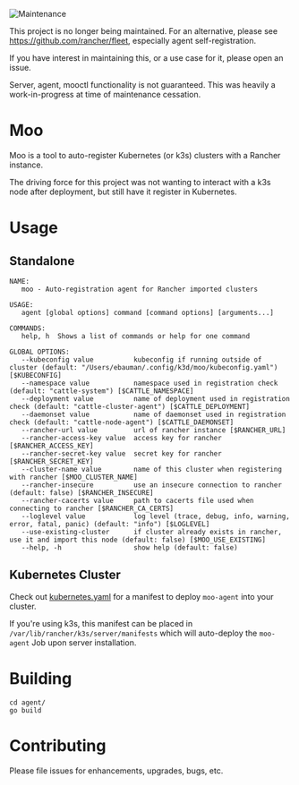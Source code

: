 ![Maintenance](https://img.shields.io/badge/maintained-no-red.svg)

This project is no longer being maintained. For an alternative, please see https://github.com/rancher/fleet, 
especially agent self-registration. 

If you have interest in maintaining this, or a use case for it, please open an issue. 

Server, agent, mooctl functionality is not guaranteed. This was heavily a work-in-progress at time of maintenance cessation. 

# Moo

Moo is a tool to auto-register Kubernetes (or k3s) clusters with a Rancher instance.

The driving force for this project was not wanting to interact with a k3s node after deployment,
but still have it register in Kubernetes.

# Usage

## Standalone

```text
NAME:
   moo - Auto-registration agent for Rancher imported clusters

USAGE:
   agent [global options] command [command options] [arguments...]

COMMANDS:
   help, h  Shows a list of commands or help for one command

GLOBAL OPTIONS:
   --kubeconfig value          kubeconfig if running outside of cluster (default: "/Users/ebauman/.config/k3d/moo/kubeconfig.yaml") [$KUBECONFIG]
   --namespace value           namespace used in registration check (default: "cattle-system") [$CATTLE_NAMESPACE]
   --deployment value          name of deployment used in registration check (default: "cattle-cluster-agent") [$CATTLE_DEPLOYMENT]
   --daemonset value           name of daemonset used in registration check (default: "cattle-node-agent") [$CATTLE_DAEMONSET]
   --rancher-url value         url of rancher instance [$RANCHER_URL]
   --rancher-access-key value  access key for rancher [$RANCHER_ACCESS_KEY]
   --rancher-secret-key value  secret key for rancher [$RANCHER_SECRET_KEY]
   --cluster-name value        name of this cluster when registering with rancher [$MOO_CLUSTER_NAME]
   --rancher-insecure          use an insecure connection to rancher (default: false) [$RANCHER_INSECURE]
   --rancher-cacerts value     path to cacerts file used when connecting to rancher [$RANCHER_CA_CERTS]
   --loglevel value            log level (trace, debug, info, warning, error, fatal, panic) (default: "info") [$LOGLEVEL]
   --use-existing-cluster      if cluster already exists in rancher, use it and import this node (default: false) [$MOO_USE_EXISTING]
   --help, -h                  show help (default: false)

```

## Kubernetes Cluster

Check out [kubernetes.yaml](package/kubernetes.yaml) for a manifest to deploy `moo-agent` into your cluster. 

If you're using k3s, this manifest can be placed in `/var/lib/rancher/k3s/server/manifests` which will auto-deploy
the `moo-agent` Job upon server installation. 


# Building

```text
cd agent/
go build
```

# Contributing

Please file issues for enhancements, upgrades, bugs, etc. 